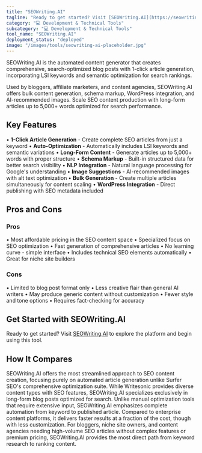 ```yaml
---
title: "SEOWriting.AI"
tagline: "Ready to get started? Visit [SEOWriting.AI](https://seowriting.ai) to explore the platform and begin using this tool...."
category: "💻 Development & Technical Tools"
subcategory: "💻 Development & Technical Tools"
tool_name: "SEOWriting.AI"
deployment_status: "deployed"
image: "/images/tools/seowriting-ai-placeholder.jpg"
---
```

SEOWriting.AI is the automated content generator that creates comprehensive, search-optimized blog posts with 1-click article generation, incorporating LSI keywords and semantic optimization for search rankings.

Used by bloggers, affiliate marketers, and content agencies, SEOWriting.AI offers bulk content generation, schema markup, WordPress integration, and AI-recommended images. Scale SEO content production with long-form articles up to 5,000+ words optimized for search performance.

## Key Features

• **1-Click Article Generation** - Create complete SEO articles from just a keyword
• **Auto-Optimization** - Automatically includes LSI keywords and semantic variations
• **Long-Form Content** - Generate articles up to 5,000+ words with proper structure
• **Schema Markup** - Built-in structured data for better search visibility
• **NLP Integration** - Natural language processing for Google's understanding
• **Image Suggestions** - AI-recommended images with alt text optimization
• **Bulk Generation** - Create multiple articles simultaneously for content scaling
• **WordPress Integration** - Direct publishing with SEO metadata included

## Pros and Cons

### Pros
• Most affordable pricing in the SEO content space
• Specialized focus on SEO optimization
• Fast generation of comprehensive articles
• No learning curve - simple interface
• Includes technical SEO elements automatically
• Great for niche site builders

### Cons
• Limited to blog post format only
• Less creative flair than general AI writers
• May produce generic content without customization
• Fewer style and tone options
• Requires fact-checking for accuracy

## Get Started with SEOWriting.AI

Ready to get started? Visit [SEOWriting.AI](https://seowriting.ai) to explore the platform and begin using this tool.

## How It Compares

SEOWriting.AI offers the most streamlined approach to SEO content creation, focusing purely on automated article generation unlike Surfer SEO's comprehensive optimization suite. While Writesonic provides diverse content types with SEO features, SEOWriting.AI specializes exclusively in long-form blog posts optimized for search. Unlike manual optimization tools that require extensive input, SEOWriting.AI emphasizes complete automation from keyword to published article. Compared to enterprise content platforms, it delivers faster results at a fraction of the cost, though with less customization. For bloggers, niche site owners, and content agencies needing high-volume SEO articles without complex features or premium pricing, SEOWriting.AI provides the most direct path from keyword research to ranking content.